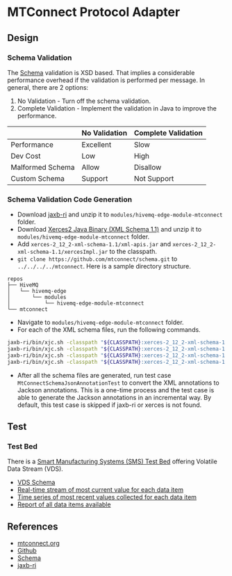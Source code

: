 # MTConnect Protocol Adapter

## Design

### Schema Validation

The [Schema](https://github.com/mtconnect/schema) validation is XSD based. That implies a considerable performance overhead if the validation is performed per message. In general, there are 2 options:

1. No Validation - Turn off the schema validation.
2. Complete Validation - Implement the validation in Java to improve the performance.

|                  | No Validation | Complete Validation |
| ---------------- | ------------- | ------------------- |
| Performance      | Excellent     | Slow                |
| Dev Cost         | Low           | High                |
| Malformed Schema | Allow         | Disallow            |
| Custom Schema    | Support       | Not Support         |

### Schema Validation Code Generation

- Download [jaxb-ri](https://eclipse-ee4j.github.io/jaxb-ri/) and unzip it to `modules/hivemq-edge-module-mtconnect` folder.
- Download [Xerces2 Java Binary (XML Schema 1.1)](https://xerces.apache.org/mirrors.cgi) and unzip it to `modules/hivemq-edge-module-mtconnect` folder.
- Add `xerces-2_12_2-xml-schema-1.1/xml-apis.jar` and `xerces-2_12_2-xml-schema-1.1/xercesImpl.jar` to the classpath.
- `git clone https://github.com/mtconnect/schema.git` to `../../../../mtconnect`. Here is a sample directory structure.

```
repos
├── HiveMQ
│   └── hivemq-edge
│       └── modules
│           └── hivemq-edge-module-mtconnect
└── mtconnect
```

- Navigate to `modules/hivemq-edge-module-mtconnect` folder.
- For each of the XML schema files, run the following commands.

```bash
jaxb-ri/bin/xjc.sh -classpath "${CLASSPATH}:xerces-2_12_2-xml-schema-1.1/xml-apis.jar:xerces-2_12_2-xml-schema-1.1/xercesImpl.jar" -d src/main/java -p com.hivemq.edge.adapters.mtconnect.schemas.assets.assets_1_3 ../../../../mtconnect/schema/MTConnectAssets_1.3.xsd
jaxb-ri/bin/xjc.sh -classpath "${CLASSPATH}:xerces-2_12_2-xml-schema-1.1/xml-apis.jar:xerces-2_12_2-xml-schema-1.1/xercesImpl.jar" -d src/main/java -p com.hivemq.edge.adapters.mtconnect.schemas.devices.devices_1_3 ../../../../mtconnect/schema/MTConnectDevices_1.3.xsd
jaxb-ri/bin/xjc.sh -classpath "${CLASSPATH}:xerces-2_12_2-xml-schema-1.1/xml-apis.jar:xerces-2_12_2-xml-schema-1.1/xercesImpl.jar" -d src/main/java -p com.hivemq.edge.adapters.mtconnect.schemas.error.error_1_3 ../../../../mtconnect/schema/MTConnectError_1.3.xsd
jaxb-ri/bin/xjc.sh -classpath "${CLASSPATH}:xerces-2_12_2-xml-schema-1.1/xml-apis.jar:xerces-2_12_2-xml-schema-1.1/xercesImpl.jar" -d src/main/java -p com.hivemq.edge.adapters.mtconnect.schemas.streams.streams_1_3 ../../../../mtconnect/schema/MTConnectStreams_1.3.xsd
```

- After all the schema files are generated, run test case `MtConnectSchemaJsonAnnotationTest` to convert the XML annotations to Jackson annotations. This is a one-time process and the test case is able to generate the Jackson annotations in an incremental way. By default, this test case is skipped if jaxb-ri or xerces is not found.

## Test

### Test Bed

There is a [Smart Manufacturing Systems (SMS) Test Bed](https://www.nist.gov/laboratories/tools-instruments/smart-manufacturing-systems-sms-test-bed) offering Volatile Data Stream (VDS).

- [VDS Schema](https://smstestbed.nist.gov/vds)
- [Real-time stream of most current value for each data item](https://smstestbed.nist.gov/vds/current)
- [Time series of most recent values collected for each data item](https://smstestbed.nist.gov/vds/sample)
- [Report of all data items available](https://smstestbed.nist.gov/vds/probe)

## References

- [mtconnect.org](https://www.mtconnect.org/)
- [Github](http://www.github.com/mtconnect)
- [Schema](https://github.com/mtconnect/schema)
- [jaxb-ri](https://eclipse-ee4j.github.io/jaxb-ri/)
